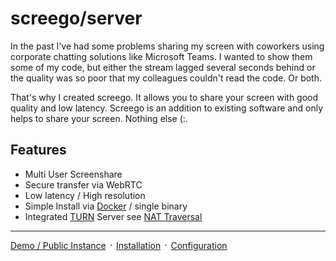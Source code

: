 # screego/server

In the past I've had some problems sharing my screen with coworkers using
corporate chatting solutions like Microsoft Teams. I wanted to show them some
of my code, but either the stream lagged several seconds behind or the quality
was so poor that my colleagues couldn't read the code. Or both.

That's why I created screego. It allows you to share your screen with good
quality and low latency. Screego is an addition to existing software and 
only helps to share your screen. Nothing else (:.


## Features

* Multi User Screenshare
* Secure transfer via WebRTC
* Low latency / High resolution
* Simple Install via [Docker](https://hub.docker.com/r/screego/server) / single binary
* Integrated [TURN](nat-traversal.md) Server see [NAT Traversal](nat-traversal.md)

---

[Demo / Public Instance](https://app.screego.net/) ᛫ [Installation](https://screego.net/#/install) ᛫ [Configuration](https://screego.net/#/config) 
